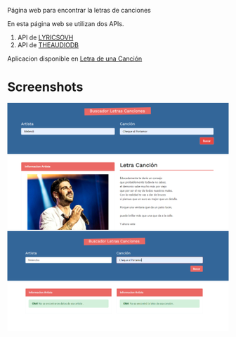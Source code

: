 Página web para encontrar la letras de canciones

En esta página web se utilizan dos APIs.

1. API de [LYRICSOVH](https://lyricsovh.docs.apiary.io/)
2. API de [THEAUDIODB](https://www.theaudiodb.com/)


Aplicacion  disponible en [Letra de una Canción](https://letracancion.netlify.app/)
# Screenshots

![Pagina principal](/screenshots/imagen1.png)
![Pagina con consulta realizada](/screenshots/imagen2.png)
